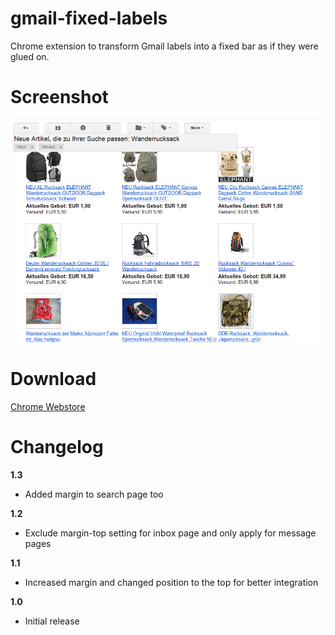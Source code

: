 gmail-fixed-labels
==================

Chrome extension to transform Gmail labels into a fixed bar as if they were glued on.

# Screenshot 
![](images/screenshot-fixed-labels.png)

# Download

[Chrome Webstore](https://chrome.google.com/webstore/detail/oaiihlknofchdhnonldnhcejeleciooh)

# Changelog

**1.3**

- Added margin to search page too

**1.2**

- Exclude margin-top setting for inbox page and only apply for message pages

**1.1**

- Increased margin and changed position to the top for better integration

**1.0**

- Initial release
